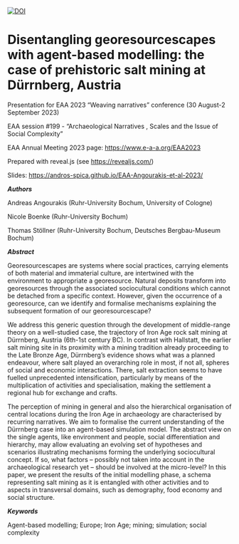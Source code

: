 [![DOI](https://zenodo.org/badge/DOI/10.5281/zenodo.10567625.svg)](https://doi.org/10.5281/zenodo.10567625)

# Disentangling georesourcescapes with agent-based modelling: the case of prehistoric salt mining at Dürrnberg, Austria

Presentation for EAA 2023 “Weaving narratives” conference (30 August-2 September 2023)

EAA session #199  -  “Archaeological Narratives , Scales and the Issue of Social Complexity”

EAA Annual Meeting 2023 page: https://www.e-a-a.org/EAA2023

Prepared with reveal.js (see https://revealjs.com/)

Slides: https://andros-spica.github.io/EAA-Angourakis-et-al-2023/

**_Authors_**

Andreas Angourakis (Ruhr-University Bochum, University of Cologne)

Nicole Boenke (Ruhr-University Bochum)

Thomas Stöllner (Ruhr-University Bochum, Deutsches Bergbau-Museum Bochum)

**_Abstract_**

Georesourcescapes are systems where social practices, carrying elements of both material and immaterial culture, are intertwined with the environment to appropriate a georesource. Natural deposits transform into georesources through the associated sociocultural conditions which cannot be detached from a specific context. However, given the occurrence of a georesource, can we identify and formalise mechanisms explaining the subsequent formation of our georesourcescape?

We address this generic question through the development of middle-range theory on a well-studied case, the trajectory of Iron Age rock salt mining at Dürrnberg, Austria (6th-1st century BC). In contrast with Hallstatt, the earlier salt mining site in its proximity with a mining tradition already proceeding to the Late Bronze Age, Dürrnberg’s evidence shows what was a planned endeavour, where salt played an overarching role in most, if not all, spheres of social and economic interactions. There, salt extraction seems to have fuelled unprecedented intensification, particularly by means of the multiplication of activities and specialisation, making the settlement a regional hub for exchange and crafts.

The perception of mining in general and also the hierarchical organisation of central locations during the Iron Age in archaeology are characterised by recurring narratives. We aim to formalise the current understanding of the Dürrnberg case into an agent-based simulation model. The abstract view on the single agents, like environment and people, social differentiation and hierarchy, may allow evaluating an evolving set of hypotheses and scenarios illustrating mechanisms forming the underlying sociocultural concept. If so, what factors – possibly not taken into account in the archaeological research yet – should be involved at the micro-level? In this paper, we present the results of the initial modelling phase, a schema representing salt mining as it is entangled with other activities and to aspects in transversal domains, such as demography, food economy and social structure. 


**_Keywords_**

Agent-based modelling; Europe; Iron Age; mining; simulation; social complexity  
